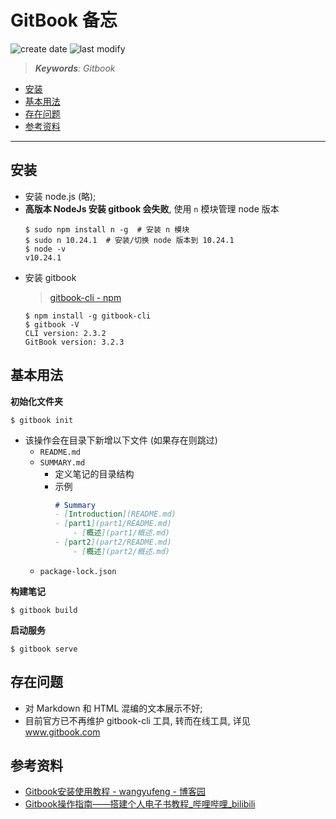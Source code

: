 GitBook 备忘
===
<!--START_SECTION:badge-->

![create date](https://img.shields.io/static/v1?label=create%20date&message=2022-04-xx&label_color=gray&color=lightsteelblue&style=flat-square)
![last modify](https://img.shields.io/static/v1?label=last%20modify&message=2025-08-03%2022%3A42%3A16&label_color=gray&color=thistle&style=flat-square)

<!--END_SECTION:badge-->
<!--info
top: false
draft: false
hidden: true
tag: []
-->

> ***Keywords**: Gitbook*

<!--START_SECTION:paper_title-->
<!--END_SECTION:paper_title-->

<!--START_SECTION:toc-->
- [安装](#安装)
- [基本用法](#基本用法)
- [存在问题](#存在问题)
- [参考资料](#参考资料)
<!--END_SECTION:toc-->

---

## 安装

- 安装 node.js (略);
- **高版本 NodeJs 安装 gitbook 会失败**, 使用 `n` 模块管理 node 版本
    ```shell
    $ sudo npm install n -g  # 安装 n 模块
    $ sudo n 10.24.1  # 安装/切换 node 版本到 10.24.1
    $ node -v
    v10.24.1
    ```
- 安装 gitbook
    > [gitbook-cli - npm](https://www.npmjs.com/package/gitbook-cli)
    ```shell
    $ npm install -g gitbook-cli
    $ gitbook -V
    CLI version: 2.3.2
    GitBook version: 3.2.3
    ```

## 基本用法

**初始化文件夹**
```shell
$ gitbook init
```
- 该操作会在目录下新增以下文件 (如果存在则跳过)
    - `README.md`
    - `SUMMARY.md`
        - 定义笔记的目录结构
        - 示例
            ```markdown
            # Summary
            - [Introduction](README.md)
            - [part1](part1/README.md)
                - [概述](part1/概述.md)
            - [part2](part2/README.md)
                - [概述](part2/概述.md)
            ```
    - `package-lock.json`

**构建笔记**
```shell
$ gitbook build
```

**启动服务**
```shell
$ gitbook serve
```

## 存在问题
- 对 Markdown 和 HTML 混编的文本展示不好;
- 目前官方已不再维护 gitbook-cli 工具, 转而在线工具, 详见 www.gitbook.com

## 参考资料
- [Gitbook安装使用教程 - wangyufeng - 博客园](https://www.cnblogs.com/fenggedainifei/p/15500749.html)
- [Gitbook操作指南——搭建个人电子书教程_哔哩哔哩_bilibili](https://www.bilibili.com/video/BV1dv411J7B8)